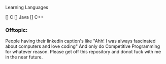 Learning Languages

[] C
[] Java
[] C++

### Offtopic: 
People having their linkedin caption's like "Ahh! I was always fascinated about computers and love coding" And only do Competitive Programming for whatever reason. Please get off this repository and donot fuck with me in the near future.
